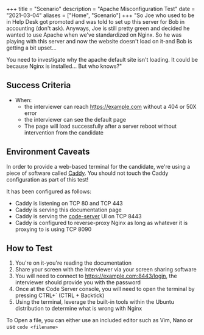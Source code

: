 +++
title = "Scenario"
description = "Apache Misconfiguration Test"
date = "2021-03-04"
aliases = ["Home", "Scenario"]
+++
"So Joe who used to be in Help Desk got promoted and was told to set up this server for Bob in accounting (don't ask).  Anyways, Joe is still pretty green and decided he wanted to use Apache when we've standardized on Nginx.  So he was playing with this server and now the website doesn't load on it-and Bob is getting a bit upset...

You need to investigate why the apache default site isn't loading.  It could be because Nginx is installed...  But who knows?"

## Success Criteria

- When:
  - the interviewer can reach https://example.com without a 404 or 50X error
  - the interviewer can see the default page
  - The page will load successfully after a server reboot without intervention from the candidate

## Environment Caveats

In order to provide a web-based terminal for the candidate, we're using a piece of software called [Caddy](https://caddyserver.com/).  You should not touch the Caddy configuration as part of this test!

It has been configured as follows:

- Caddy is listening on TCP 80 and TCP 443
- Caddy is serving this documentation page
- Caddy is serving the [code-server](https://github.com/cdr/code-server) UI on TCP 8443
- Caddy is configured to reverse-proxy Nginx as long as whatever it is proxying to is using TCP 8090

## How to Test

1. You're on it-you're reading the documentation
2. Share your screen with the Interviewer via your screen sharing software
3. You will need to connect to https://example.com:8443/login, the interviewer should provide you with the password
4. Once at the Code Server console, you will need to open the terminal by pressing CTRL+` (CTRL + Backtick)
5. Using the terminal, leverage the built-in tools within the Ubuntu distribution to determine what is wrong with Nginx

To Open a file, you can either use an included editor such as Vim, Nano or use `code <filename>`
